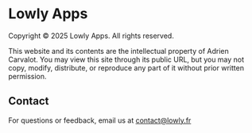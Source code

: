 # Lowly Apps

Copyright © 2025 Lowly Apps. All rights reserved.

This website and its contents are the intellectual property of Adrien Carvalot.
You may view this site through its public URL, but you may not copy, modify,
distribute, or reproduce any part of it without prior written permission.

## Contact

For questions or feedback, email us at [contact@lowly.fr](mailto:contact@lowly.fr)

